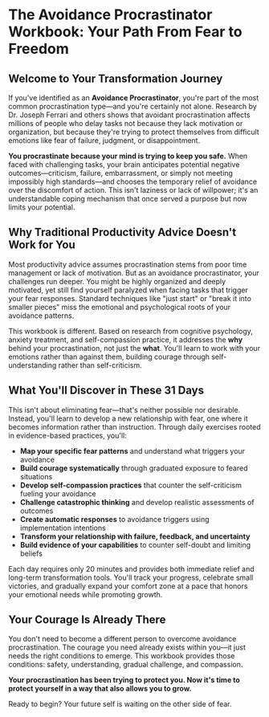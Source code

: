# The Avoidance Procrastinator Workbook: Your Path From Fear to Freedom

## Welcome to Your Transformation Journey

If you've identified as an **Avoidance Procrastinator**, you're part of the most common procrastination type—and you're certainly not alone. Research by Dr. Joseph Ferrari and others shows that avoidant procrastination affects millions of people who delay tasks not because they lack motivation or organization, but because they're trying to protect themselves from difficult emotions like fear of failure, judgment, or disappointment.

**You procrastinate because your mind is trying to keep you safe.** When faced with challenging tasks, your brain anticipates potential negative outcomes—criticism, failure, embarrassment, or simply not meeting impossibly high standards—and chooses the temporary relief of avoidance over the discomfort of action. This isn't laziness or lack of willpower; it's an understandable coping mechanism that once served a purpose but now limits your potential.

## Why Traditional Productivity Advice Doesn't Work for You

Most productivity advice assumes procrastination stems from poor time management or lack of motivation. But as an avoidance procrastinator, your challenges run deeper. You might be highly organized and deeply motivated, yet still find yourself paralyzed when facing tasks that trigger your fear responses. Standard techniques like "just start" or "break it into smaller pieces" miss the emotional and psychological roots of your avoidance patterns.

This workbook is different. Based on research from cognitive psychology, anxiety treatment, and self-compassion practice, it addresses the **why** behind your procrastination, not just the **what**. You'll learn to work with your emotions rather than against them, building courage through self-understanding rather than self-criticism.

## What You'll Discover in These 31 Days

This isn't about eliminating fear—that's neither possible nor desirable. Instead, you'll learn to develop a new relationship with fear, one where it becomes information rather than instruction. Through daily exercises rooted in evidence-based practices, you'll:

- **Map your specific fear patterns** and understand what triggers your avoidance
- **Build courage systematically** through graduated exposure to feared situations  
- **Develop self-compassion practices** that counter the self-criticism fueling your avoidance
- **Challenge catastrophic thinking** and develop realistic assessments of outcomes
- **Create automatic responses** to avoidance triggers using implementation intentions
- **Transform your relationship with failure, feedback, and uncertainty**
- **Build evidence of your capabilities** to counter self-doubt and limiting beliefs

Each day requires only 20 minutes and provides both immediate relief and long-term transformation tools. You'll track your progress, celebrate small victories, and gradually expand your comfort zone at a pace that honors your emotional needs while promoting growth.

## Your Courage Is Already There

You don't need to become a different person to overcome avoidance procrastination. The courage you need already exists within you—it just needs the right conditions to emerge. This workbook provides those conditions: safety, understanding, gradual challenge, and compassion.

**Your procrastination has been trying to protect you. Now it's time to protect yourself in a way that also allows you to grow.**

Ready to begin? Your future self is waiting on the other side of fear.